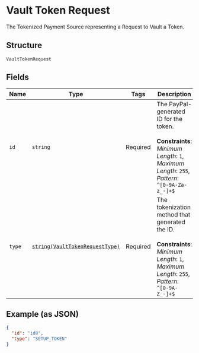 
# Vault Token Request

The Tokenized Payment Source representing a Request to Vault a Token.

## Structure

`VaultTokenRequest`

## Fields

| Name | Type | Tags | Description | Getter | Setter |
|  --- | --- | --- | --- | --- | --- |
| `id` | `string` | Required | The PayPal-generated ID for the token.<br><br>**Constraints**: *Minimum Length*: `1`, *Maximum Length*: `255`, *Pattern*: `^[0-9A-Za-z_-]+$` | getId(): string | setId(string id): void |
| `type` | [`string(VaultTokenRequestType)`](../../doc/models/vault-token-request-type.md) | Required | The tokenization method that generated the ID.<br><br>**Constraints**: *Minimum Length*: `1`, *Maximum Length*: `255`, *Pattern*: `^[0-9A-Z_-]+$` | getType(): string | setType(string type): void |

## Example (as JSON)

```json
{
  "id": "id8",
  "type": "SETUP_TOKEN"
}
```

